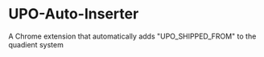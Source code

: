 # UPO-Auto-Inserter
A Chrome extension that automatically adds "UPO_SHIPPED_FROM" to the quadient system
